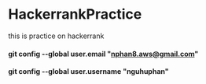 # HackerrankPractice
this is practice on hackerrank

#### git config --global user.email "nphan8.aws@gmail.com"
#### git config --global user.username "nguhuphan"